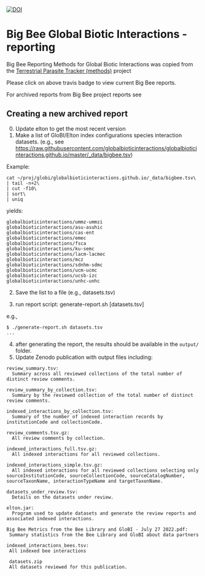 [![DOI](https://zenodo.org/badge/DOI/10.5281/zenodo.5722445.svg)](https://doi.org/10.5281/zenodo.5722445)




# Big Bee Global Biotic Interactions - reporting
Big Bee Reporting Methods for Global Biotic Interactions was copied from the [Terrestrial Parasite Tracker (methods)](https://github.com/ParasiteTracker/tpt-reporting) project

Please click on above travis badge to view current Big Bee reports. 


For archived reports from Big Bee project reports see 

## Creating a new archived report
0. Update elton to get the most recent version
1. Make a list of GloBI/Elton index configurations species interaction datasets. (e.g., see https://raw.githubusercontent.com/globalbioticinteractions/globalbioticinteractions.github.io/master/_data/bigbee.tsv)

Example:
```
cat ~/proj/globi/globalbioticinteractions.github.io/_data/bigbee.tsv\
| tail -n+2\
| cut -f10\
| sort\
| uniq
```

yields:

```
globalbioticinteractions/ummz-ummzi
globalbioticinteractions/asu-asuhic
globalbioticinteractions/cas-ent
globalbioticinteractions/emec
globalbioticinteractions/fsca
globalbioticinteractions/ku-semc
globalbioticinteractions/lacm-lacmec
globalbioticinteractions/mcz
globalbioticinteractions/sdnhm-sdmc
globalbioticinteractions/ucm-ucmc
globalbioticinteractions/ucsb-izc
globalbioticinteractions/unhc-unhc
```

2. Save the list to a file (e.g., datasets.tsv)

3. run report script: generate-report.sh [datasets.tsv] 

e.g., 

```
$ ./generate-report.sh datasets.tsv
...
```

4. after generating the report, the results should be available in the ```output/``` folder. 
5. Update Zenodo publication with output files including:

```
review_summary.tsv:
  Summary across all reviewed collections of the total number of distinct review comments.

review_summary_by_collection.tsv:
  Summary by the reviewed collection of the total number of distinct review comments.

indexed_interactions_by_collection.tsv: 
  Summary of the number of indexed interaction records by institutionCode and collectionCode.

review_comments.tsv.gz:
  All review comments by collection.

indexed_interactions_full.tsv.gz:
  All indexed interactions for all reviewed collections.

indexed_interactions_simple.tsv.gz:
  All indexed interactions for all reviewed collections selecting only sourceInstitutionCode, sourceCollectionCode, sourceCatalogNumber, sourceTaxonName, interactionTypeName and targetTaxonName.

datasets_under_review.tsv:
  Details on the datasets under review.

elton.jar: 
  Program used to update datasets and generate the review reports and associated indexed interactions.
  
Big Bee Metrics from the Bee Library and GloBI - July 27 2022.pdf:
 Summary statistics from the Bee Library and GloBI about data partners

indexed_interactions_bees.tsv:
 All indexed bee interactions
 
 datasets.zip
 All datasets reviewed for this publication.
 ```
